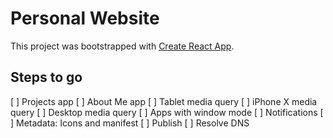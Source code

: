 # Personal Website

This project was bootstrapped with [Create React App](https://github.com/facebookincubator/create-react-app).

## Steps to go

[ ] Projects app
[ ] About Me app
[ ] Tablet media query
[ ] iPhone X media query
[ ] Desktop media query
[ ] Apps with window mode
[ ] Notifications
[ ] Metadata: Icons and manifest
[ ] Publish
[ ] Resolve DNS
